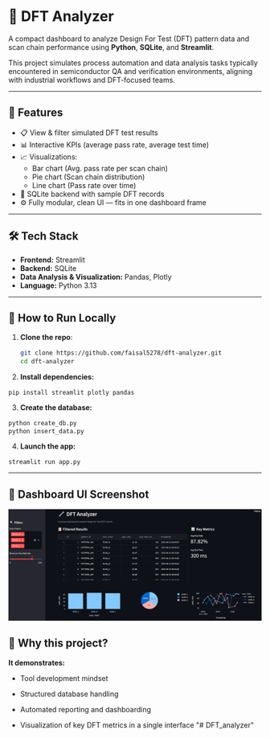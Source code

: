 # 🔧 DFT Analyzer

A compact dashboard to analyze Design For Test (DFT) pattern data and scan chain performance using **Python**, **SQLite**, and **Streamlit**.

This project simulates process automation and data analysis tasks typically encountered in semiconductor QA and verification environments, aligning with industrial workflows and DFT-focused teams.

---

## 📌 Features

- 📋 View & filter simulated DFT test results
- 📊 Interactive KPIs (average pass rate, average test time)
- 📈 Visualizations:
  - Bar chart (Avg. pass rate per scan chain)
  - Pie chart (Scan chain distribution)
  - Line chart (Pass rate over time)
- 💾 SQLite backend with sample DFT records
- ⚙️ Fully modular, clean UI — fits in one dashboard frame

---

## 🛠️ Tech Stack

- **Frontend:** Streamlit
- **Backend:** SQLite
- **Data Analysis & Visualization:** Pandas, Plotly
- **Language:** Python 3.13

---

## 🚀 How to Run Locally

1. **Clone the repo**:
   ```bash
   git clone https://github.com/faisal5278/dft-analyzer.git
   cd dft-analyzer
   ```


2. **Install dependencies:**

```
pip install streamlit plotly pandas
```

3. **Create the database:**

```
python create_db.py
python insert_data.py
```

4. **Launch the app:**

```
streamlit run app.py

```
---

## 📸 Dashboard UI Screenshot
![Streamlit Dashboard Screenshot](screenshot.PNG)


## 🎯 Why this project?

**It demonstrates:** 

- Tool development mindset

- Structured database handling

- Automated reporting and dashboarding

- Visualization of key DFT metrics in a single interface
"# DFT_analyzer" 
